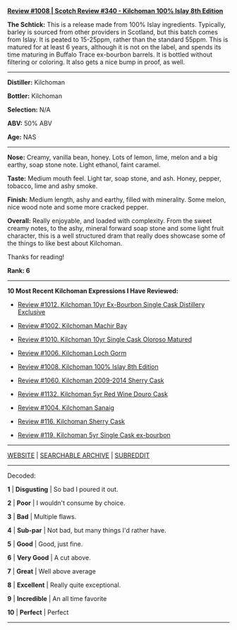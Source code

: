 
[**Review #1008 | Scotch Review #340 - Kilchoman 100% Islay 8th Edition**]( https://t8ke.review/review-1008-kilchoman-100-islay-8th-edition/)

**The Schtick:** This is a release made from 100% Islay ingredients. Typically, barley is sourced from other providers in Scotland, but this batch comes from Islay. It is peated to 15-25ppm, rather than the standard 55ppm. This is matured for at least 6 years, although it is not on the label, and spends its time maturing in Buffalo Trace ex-bourbon barrels. It is bottled without filtering or coloring. It also gets a nice bump in proof, as well. 

-----

**Distiller:** Kilchoman

**Bottler:** Kilchoman

**Selection:** N/A

**ABV:**  50% ABV

**Age:** NAS 

-----

**Nose:**  Creamy, vanilla bean, honey. Lots of lemon, lime, melon and a big earthy, soap stone note. Light ethanol, faint caramel. 

**Taste:** Medium mouth feel. Light tar, soap stone, and ash. Honey, pepper, tobacco, lime and ashy smoke. 

**Finish:** Medium length, ashy and earthy, filled with minerality. Some melon, nice wood note and some more cracked pepper.  

**Overall:** Really enjoyable, and loaded with complexity. From the sweet creamy notes, to the ashy, mineral forward soap stone and some light fruit character, this is a well structured dram that really does showcase some of the things to like best about Kilchoman. 

Thanks for reading!

**Rank: 6**

----- 

**10 Most Recent Kilchoman Expressions I Have Reviewed:** 

- [Review #1012. Kilchoman 10yr Ex-Bourbon Single Cask Distillery Exclusive]( https://t8ke.review/review-1012-kilchoman-10yr-ex-bourbon-single-cask-distillery-exclusive/) 

- [Review #1002. Kilchoman Machir Bay]( https://t8ke.review/review-1002-kilchoman-machir-bay-rays-wine-and-spirits-selection/) 

- [Review #1010. Kilchoman 10yr Single Cask Oloroso Matured]( https://t8ke.review/review-1010-kilchoman-10yr-single-cask-oloroso/) 

- [Review #1006. Kilchoman Loch Gorm]( https://t8ke.review/review-1006-kilchoman-loch-gorm/) 

- [Review #1008. Kilchoman 100% Islay 8th Edition]( https://t8ke.review/review-1008-kilchoman-100-islay-8th-edition/) 

- [Review #1060. Kilchoman 2009-2014 Sherry Cask]( https://t8ke.review/review-1060-kilchoman-2009-sherry-cask/) 

- [Review #1132. Kilchoman 5yr Red Wine Douro Cask]( https://t8ke.review/review-1132-kilchoman-5yr-red-wine-douro-cask/) 

- [Review #1004. Kilchoman Sanaig]( https://t8ke.review/review-1004-kilchoman-sanaig/) 

- [Review #116. Kilchoman Sherry Cask]( https://t8ke.review/review-116-kilchoman-sherry-cask/) 

- [Review #119. Kilchoman 5yr Single Cask ex-bourbon]( https://t8ke.review/review-119-kilchoman-5yr-ex-bourbon/) 

-----

[WEBSITE](https://t8ke.review) | [SEARCHABLE ARCHIVE](https://t8ke.review/review-archive/) | [SUBREDDIT](https://reddit.com/r/t8kereviews)

-----

Decoded:

**1** | **Disgusting** | So bad I poured it out.

**2** | **Poor** | I wouldn't consume by choice.

**3** | **Bad** | Multiple flaws.

**4** | **Sub-par** | Not bad, but many things I'd rather have.

**5** | **Good** | Good, just fine.

**6** | **Very Good** | A cut above.

**7** | **Great** | Well above average

**8** | **Excellent** | Really quite exceptional.

**9** | **Incredible** | An all time favorite

**10** | **Perfect** | Perfect

----

